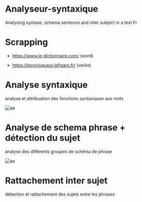 # Analyseur-syntaxique
Analysing syntaxe, schema sentence and inter subject in a text Fr


<h1> Scrapping </h1>

 - https://www.le-dictionnaire.com/ (word)
 
 - https://leconjugueur.lefigaro.fr/ (verbe)
 
 
<h1> Analyse syntaxique</h1>
 
 analyse et attribuation des fonctions syntaxiques aux mots
 
![aa](https://user-images.githubusercontent.com/54853371/83953960-267a9900-a845-11ea-8c8f-2f0da2541677.png)

 
<h1> Analyse de schema phrase + détection du sujet</h1>
 
 analyse des différents groupes de schéma de phrase
 
 ![aa](https://user-images.githubusercontent.com/54853371/83953983-575ace00-a845-11ea-9f1e-965291ea2321.png)
 
<h1> Rattachement inter sujet</h1>
 
détection et rattachement des sujets entre les phrases
